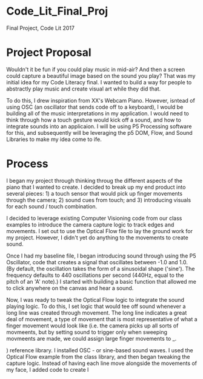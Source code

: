 # Code_Lit_Final_Proj
Final Project, Code Lit 2017

# Project Proposal
Wouldn't it be fun if you could play music in mid-air? And then a screen could capture a beautiful image based on the sound you play? That was my initial idea for my Code Literacy final. I wanted to build a way for people to abstractly play music and create visual art while they did that.

To do this, I drew inspiration from XX's Webcam Piano. However, isntead of using OSC (an oscillator that sends code off to a keyboard), I would be building all of the music interpretations in my application. I would need to think through how a touch gesture would kick off a sound, and how to integrate sounds into an applicaion. I will be using P5 Processing software for this, and subsequently will be leveraging the p5 DOM, Flow, and Sound Libraries to make my idea come to ife.

# Process
I began my project through thinking throug the different aspects of the piano that I wanted to create. I decided to break up my end product into several pieces: 1) a touch sensor that would pick up finger movements through the camera; 2) sound cues from touch; and 3) introducing visuals for each sound / touch combination.

I decided to leverage existing Computer Visioning code from our class examples to introduce the camera capture logic to track edges and movements. I set out to use the Optical Flow file to lay the ground work for my project. However, I didn't yet do anything to the movements to create sound. 

Once I had my baseline file, I began introducing sound through using the P5 Oscillator, code that creates a signal that oscillates between -1.0 and 1.0. (By default, the oscillation takes the form of a sinusoidal shape ('sine'). The frequency defaults to 440 oscillations per second (440Hz, equal to the pitch of an 'A' note).) I started with building a basic function that allowed me to click anywhere on the canvas and hear a sound. 

Now, I was ready to tweak the Optical Flow logic to integrate the sound playing logic. To do this, I set logic that would tee off sound whenever a long line was created through movement. The long line indicates a great deal of movement, a type of movement that is most representative of what a finger movement would look like (i.e. the camera picks up all sorts of movmeents, but by setting sound to trigger only when sweeping movmeents are made, we could assign large finger movements to _.

) reference library. I installed OSC - or sine-based sound waves. I used the Optical Flow example from the class library, and then began tweaking the capture logic. Instead of having each line move alongside the movements of my face, I added code to create l
